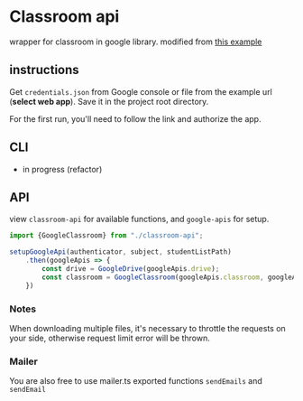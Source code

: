 # Classroom api
wrapper for classroom in google library. modified from [this example](https://developers.google.com/classroom/quickstart/nodejs) 

## instructions
Get `credentials.json` from Google console or file from the example url (**select web app**). Save it in the project root directory.

For the first run, you'll need to follow the link and authorize the app.


## CLI
- in progress (refactor)

## API
view `classroom-api` for available functions, and `google-apis` for setup.

```typescript
import {GoogleClassroom} from "./classroom-api";

setupGoogleApi(authenticator, subject, studentListPath)
    .then(googleApis => {
        const drive = GoogleDrive(googleApis.drive);
        const classroom = GoogleClassroom(googleApis.classroom, googleApis.drive, googleApis.classromId)
    })
```

### Notes 
When downloading multiple files, it's necessary to throttle the requests on your side, otherwise request limit error will be thrown.


### Mailer 
You are also free to use mailer.ts exported functions `sendEmails` and `sendEmail`
